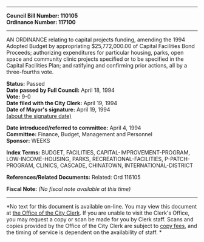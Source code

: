 * * * * *  
  
**Council Bill Number: [](#h0)[](#h2)110105**   
**Ordinance Number: 117100**  
  
* * * * *  
  
AN ORDINANCE relating to capital projects funding, amending the 1994 Adopted Budget by appropriating $25,772,000.00 of Capital Facilities Bond Proceeds; authorizing expenditures for particular housing, parks, open space and community clinic projects specified or to be specified in the Capital Facilities Plan; and ratifying and confirming prior actions, all by a three-fourths vote.  
  
**Status:** Passed   
**Date passed by Full Council:** April 18, 1994   
**Vote:** 9-0   
**Date filed with the City Clerk:** April 19, 1994   
**Date of Mayor's signature:** April 19, 1994   
[(about the signature date)](/~public/approvaldate.htm)   
  
  
**Date introduced/referred to committee:** April 4, 1994   
**Committee:** Finance, Budget, Management and Personnel   
**Sponsor:** WEEKS   
  
**Index Terms:** BUDGET, FACILITIES, CAPITAL-IMPROVEMENT-PROGRAM, LOW-INCOME-HOUSING, PARKS, RECREATIONAL-FACILITIES, P-PATCH-PROGRAM, CLINICS, CASCADE, CHINATOWN, INTERNATIONAL-DISTRICT  
  
**References/Related Documents:** Related: Ord 116105  
  
**Fiscal Note:** *(No fiscal note available at this time)*  
  
* * * * *  
  
*No text for this document is available on-line. You may view this document at [the Office of the City Clerk](http://www.seattle.gov/leg/clerk/contactUs.htm). If you are unable to visit the Clerk's Office, you may request a copy or scan be made for you by Clerk staff. Scans and copies provided by the Office of the City Clerk are subject to [copy fees](http://clerk.seattle.gov/~public/clerkfees.htm), and the timing of service is dependent on the availability of staff. *  
  
  
